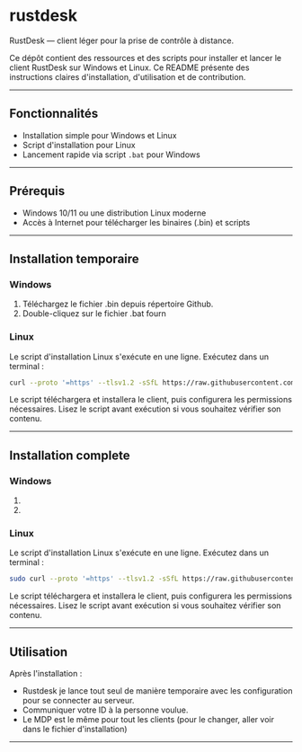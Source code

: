 # rustdesk

RustDesk — client léger pour la prise de contrôle à distance.

Ce dépôt contient des ressources et des scripts pour installer et lancer le client RustDesk sur Windows et Linux. Ce README présente des instructions claires d'installation, d'utilisation et de contribution.

---

## Fonctionnalités
- Installation simple pour Windows et Linux
- Script d'installation pour Linux
- Lancement rapide via script `.bat` pour Windows

---

## Prérequis
- Windows 10/11 ou une distribution Linux moderne
- Accès à Internet pour télécharger les binaires (.bin) et scripts

---

## Installation temporaire

### Windows
1. Téléchargez le fichier .bin depuis répertoire Github.
3. Double-cliquez sur le fichier .bat fourn

### Linux
Le script d'installation Linux s'exécute en une ligne. Exécutez dans un terminal :
```bash
curl --proto '=https' --tlsv1.2 -sSfL https://raw.githubusercontent.com/loupirr/rustdesk/refs/heads/main/install_temporaire/linux/install_client-linux | bash
```
Le script téléchargera et installera le client, puis configurera les permissions nécessaires. Lisez le script avant exécution si vous souhaitez vérifier son contenu.

---

## Installation complete

### Windows
1.
2. 

### Linux
Le script d'installation Linux s'exécute en une ligne. Exécutez dans un terminal :
```bash
sudo curl --proto '=https' --tlsv1.2 -sSfL https://raw.githubusercontent.com/loupirr/rustdesk/refs/heads/main/install_temporaire/linux/install_client-linux | bash
```
Le script téléchargera et installera le client, puis configurera les permissions nécessaires. Lisez le script avant exécution si vous souhaitez vérifier son contenu.

---


## Utilisation
Après l'installation :

- Rustdesk je lance tout seul de manière temporaire avec les configuration pour se connecter au serveur.
- Communiquer votre ID à la personne voulue.
- Le MDP est le même pour tout les clients (pour le changer, aller voir dans le fichier d'installation)

---
